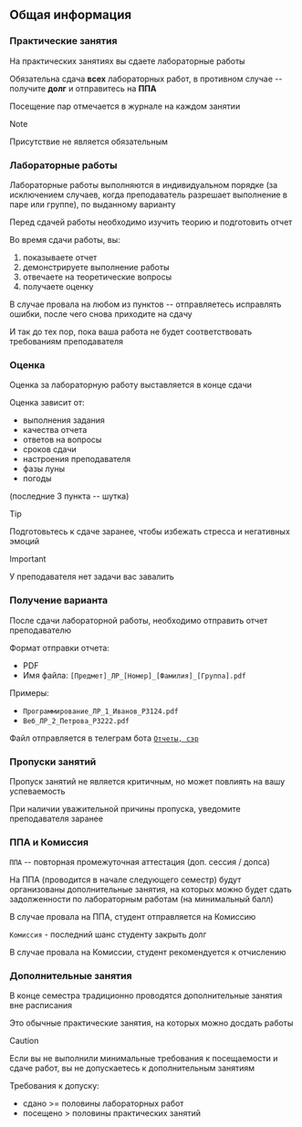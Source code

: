 ## Общая информация

### Практические занятия

На практических занятиях вы сдаете лабораторные работы

Обязательна сдача **всех** лабораторных работ, в противном случае -- получите **долг** и отправитесь на **ППА**

Посещение пар отмечается в журнале на каждом занятии

> [!NOTE]
> Присутствие не является обязательным


### Лабораторные работы
Лабораторные работы выполняются в индивидуальном порядке (за исключением случаев, когда преподаватель разрешает 
выполнение в паре или группе), по выданному варианту

Перед сдачей работы необходимо изучить теорию и подготовить отчет

Во время сдачи работы, вы:
1. показываете отчет
2. демонстрируете выполнение работы 
3. отвечаете на теоретические вопросы 
4. получаете оценку

В случае провала на любом из пунктов -- отправляетесь исправлять ошибки, после чего снова приходите на сдачу

И так до тех пор, пока ваша работа не будет соответствовать требованиям преподавателя


### Оценка
Оценка за лабораторную работу выставляется в конце сдачи

Оценка зависит от:
- выполнения задания
- качества отчета
- ответов на вопросы
- сроков сдачи
- настроения преподавателя
- фазы луны
- погоды

(последние 3 пункта -- шутка)

> [!TIP]
> Подготовьтесь к сдаче заранее, чтобы избежать стресса и негативных эмоций

> [!IMPORTANT]
> У преподавателя нет задачи вас завалить

### Получение варианта

После сдачи лабораторной работы, необходимо отправить отчет преподавателю

Формат отправки отчета:
- PDF
- Имя файла: `[Предмет]_ЛР_[Номер]_[Фамилия]_[Группа].pdf`

Примеры:
- `Программирование_ЛР_1_Иванов_P3124.pdf`
- `Веб_ЛР_2_Петрова_P3222.pdf`


Файл отправляется в телеграм бота 
[`Отчеты, сэр`](https://t.me/reports_itmo_niik_bot)


### Пропуски занятий

Пропуск занятий не является критичным, но может повлиять на вашу успеваемость

При наличии уважительной причины пропуска, уведомите преподавателя заранее


### ППА и Комиссия
`ППА` -- повторная промежуточная аттестация (доп. сессия / допса)

На ППА (проводится в начале следующего семестр) будут организованы дополнительные занятия, на которых 
можно будет сдать задолженности по лабораторным работам (на минимальный балл)

В случае провала на ППА, студент отправляется на Комиссию

`Комиссия` - последний шанс студенту закрыть долг

В случае провала на Комиссии, студент рекомендуется к отчислению


### Дополнительные занятия
В конце семестра традиционно проводятся дополнительные занятия вне расписания

Это обычные практические занятия, на которых можно досдать работы

> [!CAUTION]
> Если вы не выполнили минимальные требования к посещаемости и сдаче работ, вы не допускаетесь к дополнительным занятиям

Требования к допуску:
- сдано >= половины лабораторных работ
- посещено > половины практических занятий
